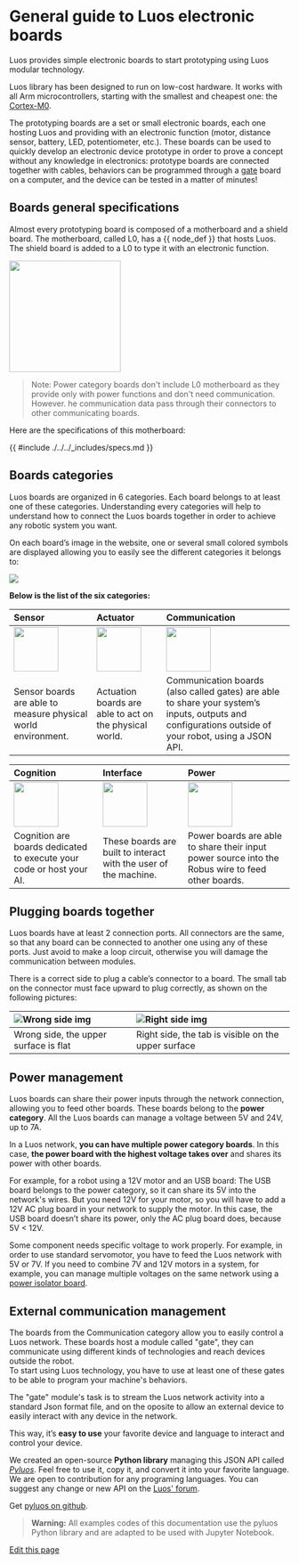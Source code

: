 # General guide to Luos electronic boards
Luos provides simple electronic boards to start prototyping using Luos modular technology.

Luos library has been designed to run on low-cost hardware. It works with all Arm microcontrollers, starting with the smallest and cheapest one: the <a href="https://developer.arm.com/ip-products/processors/cortex-m/cortex-m0" target="_blank">Cortex-M0</a>. 

The prototyping boards are a set or small electronic boards, each one hosting Luos and providing with an electronic function (motor, distance sensor, battery, LED, potentiometer, etc.). These boards can be used to quickly develop an electronic device prototype in order to prove a concept without any knowledge in electronics: prototype boards are connected together with cables, behaviors can be programmed through a [gate]({{boards_path}}/usb.md) board on a computer, and the device can be tested in a matter of minutes!

## Boards general specifications
Almost every prototyping board is composed of a motherboard and a shield board. The motherboard, called L0, has a {{ node_def }} that hosts Luos. The shield board is added to a L0 to type it with an electronic function.

<img src="{{img_path}}/assembly.png" height="200px" />

> Note: Power category boards don't include L0 motherboard as they provide only with power functions and don't need communication. However. he communication data pass through their connectors to other communicating boards.

Here are the specifications of this motherboard:

{{ #include ./../../_includes/specs.md }}

## Boards categories
Luos boards are organized in 6 categories. Each board belongs to at least one of these categories. Understanding every categories will help to understand how to connect the Luos boards together in order to achieve any robotic system you want.

On each board’s image in the website, one or several small colored symbols are displayed allowing you to easily see the different categories it belongs to:

<img src="{{img_path}}/boards_example.png" height="" />

**Below is the list of the six categories:**

|Sensor|Actuator|Communication|
|:-|:-|:-|
|<img src="{{img_path}}/sticker-sensor.png" height="80" />|<img src="{{img_path}}/sticker-actuation.png" height="80" />|<img src="{{img_path}}/sticker-communication.png" height="80" />|
|Sensor boards are able to measure physical world environment.|Actuation boards are able to act on the physical world.|Communication boards (also called gates) are able to share your system’s inputs, outputs and configurations outside of your robot, using a JSON API.|

|Cognition|Interface|Power|
|:-|:-|:-|
|<img src="{{img_path}}/sticker-cognition.png" height="80" />|<img src="{{img_path}}/sticker-interface.png" height="80" />|<img src="{{img_path}}/sticker-power.png" height="80" />|
|Cognition are boards dedicated to execute your code or host your AI.|These boards are built to interact with the user of the machine.|Power boards are able to share their input power source into the Robus wire to feed other boards.|

<a name="plug"></a>
## Plugging boards together
Luos boards have at least 2 connection ports. All connectors are the same, so that any board can be connected to another one using any of these ports. Just avoid to make a loop circuit, otherwise you will damage the communication between modules.

There is a correct side to plug a cable’s connector to a board. The small tab on the connector must face upward to plug correctly, as shown on the following pictures:

|![Wrong side img]({{img_path}}/plug-no.png)|![Right side img]({{img_path}}/plug-yes.png)|
|:-|:-|
|Wrong side, the upper surface is flat|Right side, the tab is visible on the upper surface|

## Power management
Luos boards can share their power inputs through the network connection, allowing you to feed other boards. These boards belong to the **power category**.
All the Luos boards can manage a voltage between 5V and 24V, up to 7A.

In a Luos network, **you can have multiple power category boards**. In this case, **the power board with the highest voltage takes over** and shares its power with other boards.

For example, for a robot using a 12V motor and an USB board: The USB board belongs to the power category, so it can share its 5V into the network's wires. But you need 12V for your motor, so you will have to add a 12V AC plug board in your network to supply the motor. In this case, the USB board doesn’t share its power, only the AC plug board does, because 5V < 12V.

Some component needs specific voltage to work properly. For example, in order to use standard servomotor, you have to feed the Luos network with 5V or 7V. If you need to combine 7V and 12V motors in a system, for example, you can manage multiple voltages on the same network using a [power isolator board]({{boards_path}}/power-isolator.md).

## External communication management
The boards from the Communication category allow you to easily control a Luos network. These boards host a module called "gate", they can communicate using different kinds of technologies and reach devices outside the robot.<br/>To start using Luos technology, you have to use at least one of these gates to be able to program your machine's behaviors.

The "gate" module's task is to stream the Luos network activity into a standard Json format file, and on the oposite to allow an external device to easily interact with any device in the network.

This way, it’s **easy to use** your favorite device and language to interact and control your device.

We created an open-source **Python library** managing this JSON API called [*Pyluos*](/_pages/high/pyluos.md). Feel free to use it, copy it, and convert it into your favorite language. We are open to contribution for any programing languages. You can suggest any change or new API on the <a href="https://community.luos.io/" target="_blank">Luos' forum</a>.

Get <a href="https://github.com/Luos-io/Pyluos" target="_blank">pyluos on github</a>.

> **Warning:** All examples codes of this documentation use the pyluos Python library and are adapted to be used with Jupyter Notebook.

<div class="cust_edit_page"><a href="https://{{gh_path}}/_pages/prototyping_boards/electronic-use.md">Edit this page</a></div>
